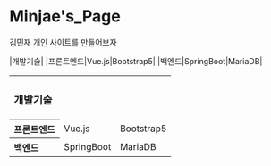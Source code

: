 # Minjae's_Page
 김민재 개인 사이트를 만들어보자

|개발기술|
|프론트엔드|Vue.js|Bootstrap5|
|백엔드|SpringBoot|MariaDB|


<table>
 <tr>
    <td colspan="3"><h3>개발기술</h3></td>
  </tr>
  <tr>
    <th align="left">프론트엔드</th>
    <td align="left">Vue.js</td>
   <td align="left">Bootstrap5</td>
  </tr>
  <tr>
    <th align="left">백엔드</th>
    <td align="left">SpringBoot</td>
   <td align="left">MariaDB</td>
  </tr>
</table>
